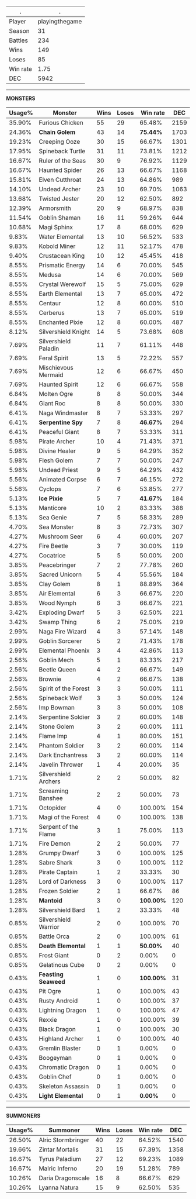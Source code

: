 .|.
|-|-
Player|playingthegame
Season|31
Battles|234
Wins|149
Loses|85
Win rate|1.75
DEC|5942

---
**MONSTERS**

Usage%|Monster|Wins|Loses|Win rate|DEC|
-|-|-|-|-|-|
35.90%|Furious Chicken|55|29|65.48%|2159|
24.36%|**Chain Golem**|43|14|**75.44%**|1703|
19.23%|Creeping Ooze|30|15|66.67%|1301|
17.95%|Spineback Turtle|31|11|73.81%|1212|
16.67%|Ruler of the Seas|30|9|76.92%|1129|
16.67%|Haunted Spider|26|13|66.67%|1168|
15.81%|Elven Cutthroat|24|13|64.86%|989|
14.10%|Undead Archer|23|10|69.70%|1063|
13.68%|Twisted Jester|20|12|62.50%|892|
12.39%|Armorsmith|20|9|68.97%|838|
11.54%|Goblin Shaman|16|11|59.26%|644|
10.68%|Magi Sphinx|17|8|68.00%|629|
9.83%|Water Elemental|13|10|56.52%|533|
9.83%|Kobold Miner|12|11|52.17%|478|
9.40%|Crustacean King|10|12|45.45%|418|
8.55%|Prismatic Energy|14|6|70.00%|545|
8.55%|Medusa|14|6|70.00%|569|
8.55%|Crystal Werewolf|15|5|75.00%|629|
8.55%|Earth Elemental|13|7|65.00%|472|
8.55%|Centaur|12|8|60.00%|510|
8.55%|Cerberus|13|7|65.00%|519|
8.55%|Enchanted Pixie|12|8|60.00%|487|
8.12%|Silvershield Knight|14|5|73.68%|608|
7.69%|Silvershield Paladin|11|7|61.11%|448|
7.69%|Feral Spirit|13|5|72.22%|557|
7.69%|Mischievous Mermaid|12|6|66.67%|450|
7.69%|Haunted Spirit|12|6|66.67%|558|
6.84%|Molten Ogre|8|8|50.00%|344|
6.84%|Giant Roc|8|8|50.00%|330|
6.41%|Naga Windmaster|8|7|53.33%|297|
6.41%|**Serpentine Spy**|7|8|**46.67%**|294|
6.41%|Peaceful Giant|8|7|53.33%|311|
5.98%|Pirate Archer|10|4|71.43%|371|
5.98%|Divine Healer|9|5|64.29%|352|
5.98%|Flesh Golem|7|7|50.00%|247|
5.98%|Undead Priest|9|5|64.29%|432|
5.56%|Animated Corpse|6|7|46.15%|272|
5.56%|Cyclops|7|6|53.85%|277|
5.13%|**Ice Pixie**|5|7|**41.67%**|184|
5.13%|Manticore|10|2|83.33%|388|
5.13%|Sea Genie|7|5|58.33%|289|
4.70%|Sea Monster|8|3|72.73%|307|
4.27%|Mushroom Seer|6|4|60.00%|207|
4.27%|Fire Beetle|3|7|30.00%|119|
4.27%|Cocatrice|5|5|50.00%|200|
3.85%|Peacebringer|7|2|77.78%|260|
3.85%|Sacred Unicorn|5|4|55.56%|184|
3.85%|Clay Golem|8|1|88.89%|364|
3.85%|Air Elemental|6|3|66.67%|220|
3.85%|Wood Nymph|6|3|66.67%|221|
3.42%|Exploding Dwarf|5|3|62.50%|221|
3.42%|Swamp Thing|6|2|75.00%|219|
2.99%|Naga Fire Wizard|4|3|57.14%|148|
2.99%|Goblin Sorcerer|5|2|71.43%|178|
2.99%|Elemental Phoenix|3|4|42.86%|113|
2.56%|Goblin Mech|5|1|83.33%|217|
2.56%|Beetle Queen|4|2|66.67%|149|
2.56%|Brownie|4|2|66.67%|138|
2.56%|Spirit of the Forest|3|3|50.00%|111|
2.56%|Spineback Wolf|3|3|50.00%|124|
2.56%|Imp Bowman|3|3|50.00%|108|
2.14%|Serpentine Soldier|3|2|60.00%|148|
2.14%|Stone Golem|3|2|60.00%|111|
2.14%|Flame Imp|4|1|80.00%|151|
2.14%|Phantom Soldier|3|2|60.00%|114|
2.14%|Dark Enchantress|3|2|60.00%|114|
2.14%|Javelin Thrower|1|4|20.00%|35|
1.71%|Silvershield Archers|2|2|50.00%|82|
1.71%|Screaming Banshee|2|2|50.00%|73|
1.71%|Octopider|4|0|100.00%|154|
1.71%|Magi of the Forest|4|0|100.00%|138|
1.71%|Serpent of the Flame|3|1|75.00%|113|
1.71%|Fire Demon|2|2|50.00%|77|
1.28%|Grumpy Dwarf|3|0|100.00%|125|
1.28%|Sabre Shark|3|0|100.00%|112|
1.28%|Pirate Captain|1|2|33.33%|30|
1.28%|Lord of Darkness|3|0|100.00%|117|
1.28%|Frozen Soldier|2|1|66.67%|86|
1.28%|**Mantoid**|3|0|**100.00%**|120|
1.28%|Silvershield Bard|1|2|33.33%|48|
0.85%|Silvershield Warrior|2|0|100.00%|70|
0.85%|Battle Orca|2|0|100.00%|61|
0.85%|**Death Elemental**|1|1|**50.00%**|40|
0.85%|Frost Giant|0|2|0.00%|0|
0.85%|Gelatinous Cube|0|2|0.00%|0|
0.43%|**Feasting Seaweed**|1|0|**100.00%**|31|
0.43%|Pit Ogre|1|0|100.00%|43|
0.43%|Rusty Android|1|0|100.00%|37|
0.43%|Lightning Dragon|1|0|100.00%|47|
0.43%|Rexxie|1|0|100.00%|39|
0.43%|Black Dragon|1|0|100.00%|30|
0.43%|Highland Archer|1|0|100.00%|40|
0.43%|Gremlin Blaster|0|1|0.00%|0|
0.43%|Boogeyman|0|1|0.00%|0|
0.43%|Chromatic Dragon|0|1|0.00%|0|
0.43%|Goblin Chef|0|1|0.00%|0|
0.43%|Skeleton Assassin|0|1|0.00%|0|
0.43%|**Light Elemental**|0|1|**0.00%**|0|

---
**SUMMONERS**

Usage%|Summoner|Wins|Loses|Win rate|DEC|
-|-|-|-|-|-|
26.50%|Alric Stormbringer|40|22|64.52%|1540|
19.66%|Zintar Mortalis|31|15|67.39%|1358|
16.67%|Tyrus Paladium|27|12|69.23%|1089|
16.67%|Malric Inferno|20|19|51.28%|789|
10.26%|Daria Dragonscale|16|8|66.67%|629|
10.26%|Lyanna Natura|15|9|62.50%|535|
